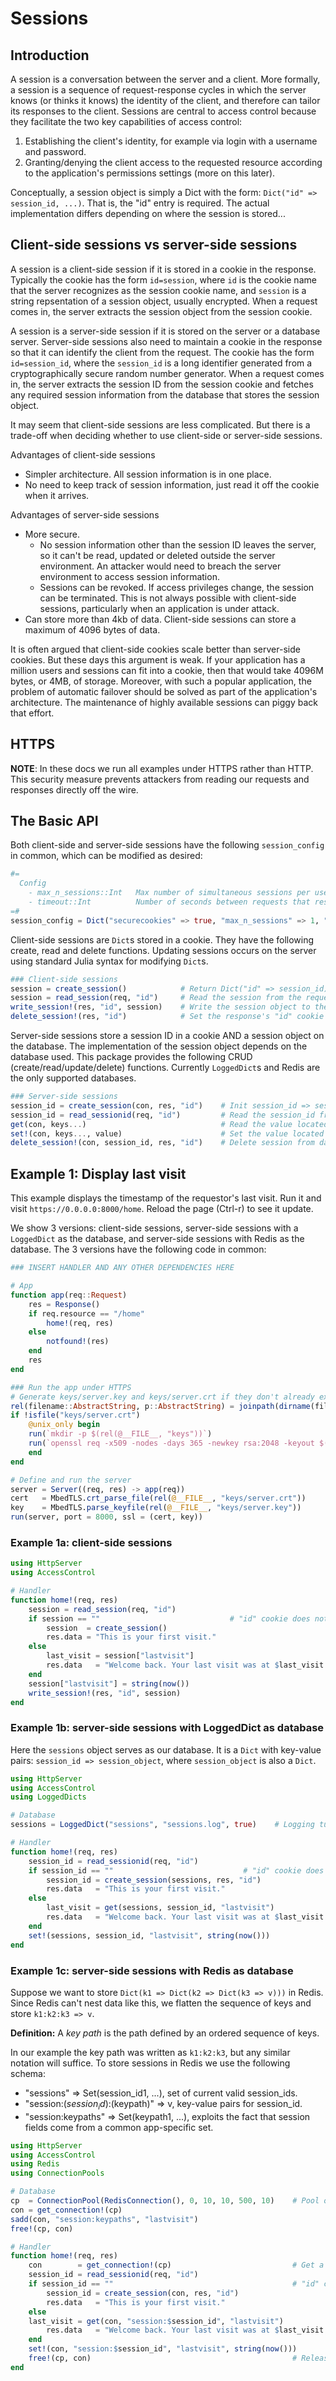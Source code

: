 # Sessions

## Introduction
A session is a conversation between the server and a client. More formally, a session is a sequence of request-response cycles in which the server knows (or thinks it knows) the identity of the client, and therefore can tailor its responses to the client. Sessions are central to access control because they facilitate the two key capabilities of access control:

1. Establishing the client's identity, for example via login with a username and password.
2. Granting/denying the client access to the requested resource according to the application's permissions settings (more on this later).

Conceptually, a session object is simply a Dict with the form: `Dict("id" => session_id, ...)`. That is, the "id" entry is required. The actual implementation differs depending on where the session is stored...

## Client-side sessions vs server-side sessions
A session is a client-side session if it is stored in a cookie in the response. Typically the cookie has the form `id=session`, where `id` is the cookie name that the server recognizes as the session cookie name, and `session` is a string repsentation of a session object, usually encrypted. When a request comes in, the server extracts the session object from the session cookie.

A session is a server-side session if it is stored on the server or a database server. Server-side sessions also need to maintain a cookie in the response so that it can identify the client from the request. The cookie has the form `id=session_id`, where the `session_id` is a long identifier generated from a cryptographically secure random number generator. When a request comes in, the server extracts the session ID from the session cookie and fetches any required session information from the database that stores the session object.

It may seem that client-side sessions are less complicated. But there is a trade-off when deciding whether to use client-side or server-side sessions.

Advantages of client-side sessions

- Simpler architecture. All session information is in one place.
- No need to keep track of session information, just read it off the cookie when it arrives.

Advantages of server-side sessions

- More secure.
    - No session information other than the session ID leaves the server, so it can't be read, updated or deleted outside the server environment. An attacker would need to breach the server environment to access session information.
    - Sessions can be revoked. If access privileges change, the session can be terminated. This is not always possible with client-side sessions, particularly when an application is under attack.
- Can store more than 4kb of data. Client-side sessions can store a maximum of 4096 bytes of data.

It is often argued that client-side cookies scale better than server-side cookies. But these days this argument is weak. If your application has a million users and sessions can fit into a cookie, then that would take 4096M bytes, or 4MB, of storage. Moreover, with such a popular application, the problem of automatic failover should be solved as part of the application's architecture. The maintenance of highly available sessions can piggy back that effort.

## HTTPS

__NOTE__: In these docs we run all examples under HTTPS rather than HTTP. This security measure prevents attackers from reading our requests and responses directly off the wire.

## The Basic API
Both client-side and server-side sessions have the following `session_config` in common, which can be modified as desired:
```julia
#=
  Config
    - max_n_sessions::Int   Max number of simultaneous sessions per user
    - timeout::Int          Number of seconds between requests that results in a session timeout
=#
session_config = Dict("securecookies" => true, "max_n_sessions" => 1, "timeout" => 600)
```

Client-side sessions are `Dict`s stored in a cookie. They have the following create, read and delete functions. Updating sessions occurs on the server using standard Julia syntax for modifying `Dict`s.
```julia
### Client-side sessions
session = create_session()            # Return Dict("id" => session_id)
session = read_session(req, "id")     # Read the session from the request's "id" cookie
write_session!(res, "id", session)    # Write the session object to the response's "id" cookie
delete_session!(res, "id")            # Set the response's "id" cookie to an invalid state
```

Server-side sessions store a session ID in a cookie AND a session object on the database. The implementation of the session object depends on the database used. This package provides the following CRUD (create/read/update/delete) functions. Currently `LoggedDict`s and Redis are the only supported databases.
```julia
### Server-side sessions
session_id = create_session(con, res, "id")    # Init session_id => session on the database and set the "id" cookie to session_id
session_id = read_sessionid(req, "id")         # Read the session_id from the "id" cookie
get(con, keys...)                              # Read the value located at the path defined by keys...
set!(con, keys..., value)                      # Set the value located at the path defined by keys...
delete_session!(con, session_id, res, "id")    # Delete session from database and set the response's "id" cookie to an invalid state
```

## Example 1: Display last visit
This example displays the timestamp of the requestor's last visit. Run it and visit `https://0.0.0.0:8000/home`. Reload the page (Ctrl-r) to see it update.

We show 3 versions: client-side sessions, server-side sessions with a `LoggedDict` as the database, and server-side sessions with Redis as the database. The 3 versions have the following code in common:
```julia
### INSERT HANDLER AND ANY OTHER DEPENDENCIES HERE

# App
function app(req::Request)
    res = Response()
    if req.resource == "/home"
        home!(req, res)
    else
        notfound!(res)
    end
    res
end

### Run the app under HTTPS
# Generate keys/server.key and keys/server.crt if they don't already exist
rel(filename::AbstractString, p::AbstractString) = joinpath(dirname(filename), p)
if !isfile("keys/server.crt")
    @unix_only begin
	run(`mkdir -p $(rel(@__FILE__, "keys"))`)
	run(`openssl req -x509 -nodes -days 365 -newkey rsa:2048 -keyout $(rel(@__FILE__, "keys/server.key")) -out $(rel(@__FILE__, "keys/server.crt"))`)
    end
end

# Define and run the server
server = Server((req, res) -> app(req))
cert   = MbedTLS.crt_parse_file(rel(@__FILE__, "keys/server.crt"))
key    = MbedTLS.parse_keyfile(rel(@__FILE__, "keys/server.key"))
run(server, port = 8000, ssl = (cert, key))
```

### Example 1a: client-side sessions
```julia
using HttpServer
using AccessControl

# Handler
function home!(req, res)
    session = read_session(req, "id")
    if session == ""                             # "id" cookie does not exist...session hasn't started...start a new session.
        session  = create_session()
        res.data = "This is your first visit."
    else
        last_visit = session["lastvisit"]
        res.data   = "Welcome back. Your last visit was at $last_visit."
    end
    session["lastvisit"] = string(now())
    write_session!(res, "id", session)
end
```

### Example 1b: server-side sessions with LoggedDict as database
Here the `sessions` object serves as our database. It is a `Dict` with key-value pairs: `session_id => session_object`, where `session_object` is also a `Dict`.
```julia
using HttpServer
using AccessControl
using LoggedDicts

# Database
sessions = LoggedDict("sessions", "sessions.log", true)    # Logging turned off

# Handler
function home!(req, res)
    session_id = read_sessionid(req, "id")
    if session_id == ""                             # "id" cookie does not exist...session hasn't started...start a new session.
        session_id = create_session(sessions, res, "id")
        res.data   = "This is your first visit."
    else
        last_visit = get(sessions, session_id, "lastvisit")
        res.data   = "Welcome back. Your last visit was at $last_visit."
    end
    set!(sessions, session_id, "lastvisit", string(now()))
end
```

### Example 1c: server-side sessions with Redis as database
Suppose we want to store `Dict(k1 => Dict(k2 => Dict(k3 => v)))` in Redis. Since Redis can't nest data like this, we flatten the sequence of keys and store `k1:k2:k3 => v`.

__Definition:__ A _key path_ is the path defined by an ordered sequence of keys.

In our example the key path was written as `k1:k2:k3`, but any similar notation will suffice.
To store sessions in Redis we use the following schema:

- "sessions" => Set(session_id1, ...),      set of current valid session_ids.
- "session:$(session_id):$(keypath)" => v,  key-value pairs for session_id.
- "session:keypaths" => Set(keypath1, ...), exploits the fact that session fields come from a common app-specific set.
```julia
using HttpServer
using AccessControl
using Redis
using ConnectionPools

# Database
cp  = ConnectionPool(RedisConnection(), 0, 10, 10, 500, 10)    # Pool of connections to the Redis database
con = get_connection!(cp)
sadd(con, "session:keypaths", "lastvisit")
free!(cp, con)

# Handler
function home!(req, res)
    con        = get_connection!(cp)                           # Get a connection to Redis database from the connection pool
    session_id = read_sessionid(req, "id")
    if session_id == ""                                        # "id" cookie does not exist...session hasn't started...start a new session.
        session_id = create_session(con, res, "id")
        res.data   = "This is your first visit."
    else
	last_visit = get(con, "session:$session_id", "lastvisit")
        res.data   = "Welcome back. Your last visit was at $last_visit."
    end
    set!(con, "session:$session_id", "lastvisit", string(now()))
    free!(cp, con)                                             # Release the connection back to the connection pool
end
```

